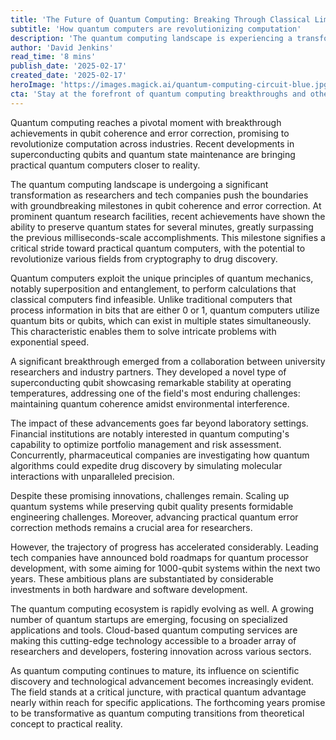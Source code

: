 ```yaml
---
title: 'The Future of Quantum Computing: Breaking Through Classical Limits'
subtitle: 'How quantum computers are revolutionizing computation'
description: 'The quantum computing landscape is experiencing a transformative moment as researchers and tech companies achieve unprecedented milestones in qubit coherence and error correction. Recent breakthroughs at leading quantum research facilities have demonstrated the ability to maintain quantum states for several minutes - a dramatic improvement over previous millisecond-scale achievements. This development marks a crucial step toward practical quantum computers that could revolutionize fields from cryptography to drug discovery.'
author: 'David Jenkins'
read_time: '8 mins'
publish_date: '2025-02-17'
created_date: '2025-02-17'
heroImage: 'https://images.magick.ai/quantum-computing-circuit-blue.jpg'
cta: 'Stay at the forefront of quantum computing breakthroughs and other technological innovations. Follow us on LinkedIn for daily updates on the latest developments in quantum technology and their impact on industry.'
---
```


Quantum computing reaches a pivotal moment with breakthrough achievements in qubit coherence and error correction, promising to revolutionize computation across industries. Recent developments in superconducting qubits and quantum state maintenance are bringing practical quantum computers closer to reality.

The quantum computing landscape is undergoing a significant transformation as researchers and tech companies push the boundaries with groundbreaking milestones in qubit coherence and error correction. At prominent quantum research facilities, recent achievements have shown the ability to preserve quantum states for several minutes, greatly surpassing the previous milliseconds-scale accomplishments. This milestone signifies a critical stride toward practical quantum computers, with the potential to revolutionize various fields from cryptography to drug discovery.

Quantum computers exploit the unique principles of quantum mechanics, notably superposition and entanglement, to perform calculations that classical computers find infeasible. Unlike traditional computers that process information in bits that are either 0 or 1, quantum computers utilize quantum bits or qubits, which can exist in multiple states simultaneously. This characteristic enables them to solve intricate problems with exponential speed.

A significant breakthrough emerged from a collaboration between university researchers and industry partners. They developed a novel type of superconducting qubit showcasing remarkable stability at operating temperatures, addressing one of the field's most enduring challenges: maintaining quantum coherence amidst environmental interference.

The impact of these advancements goes far beyond laboratory settings. Financial institutions are notably interested in quantum computing's capability to optimize portfolio management and risk assessment. Concurrently, pharmaceutical companies are investigating how quantum algorithms could expedite drug discovery by simulating molecular interactions with unparalleled precision.

Despite these promising innovations, challenges remain. Scaling up quantum systems while preserving qubit quality presents formidable engineering challenges. Moreover, advancing practical quantum error correction methods remains a crucial area for researchers.

However, the trajectory of progress has accelerated considerably. Leading tech companies have announced bold roadmaps for quantum processor development, with some aiming for 1000-qubit systems within the next two years. These ambitious plans are substantiated by considerable investments in both hardware and software development.

The quantum computing ecosystem is rapidly evolving as well. A growing number of quantum startups are emerging, focusing on specialized applications and tools. Cloud-based quantum computing services are making this cutting-edge technology accessible to a broader array of researchers and developers, fostering innovation across various sectors.

As quantum computing continues to mature, its influence on scientific discovery and technological advancement becomes increasingly evident. The field stands at a critical juncture, with practical quantum advantage nearly within reach for specific applications. The forthcoming years promise to be transformative as quantum computing transitions from theoretical concept to practical reality.